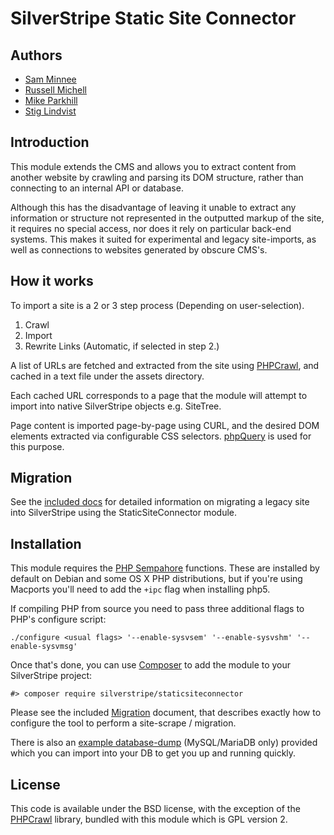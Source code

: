 # SilverStripe Static Site Connector

## Authors

* [Sam Minnee](https://github.com/sminnee)
* [Russell Michell](https://github.com/phptek)
* [Mike Parkhill](https://github.com/mparkhill)
* [Stig Lindvist](https://github.com/stojg)

## Introduction

This module extends the CMS and allows you to extract content from another website by crawling and parsing its DOM structure, rather than connecting to an internal API or database.

Although this has the disadvantage of leaving it unable to extract any information or structure not represented in the outputted markup of the site, it requires no special access, nor does it rely on particular back-end systems. This makes it suited for experimental and legacy site-imports, as well as connections to websites generated by obscure CMS's.

## How it works

To import a site is a 2 or 3 step process (Depending on user-selection).

 1. Crawl
 2. Import
 3. Rewrite Links (Automatic, if selected in step 2.)
 
A list of URLs are fetched and extracted from the site using [PHPCrawl](http://cuab.de/), and cached in a text file under the assets directory.

Each cached URL corresponds to a page that the module will attempt to import into native SilverStripe objects e.g. SiteTree.

Page content is imported page-by-page using CURL, and the desired DOM elements extracted via configurable CSS selectors. [phpQuery](http://code.google.com/p/phpquery/) is used for this purpose.

## Migration

See the [included docs](docs/en/migration.md) for detailed information on migrating a legacy site into SilverStripe using the StaticSiteConnector module.

## Installation

This module requires the [PHP Sempahore](http://php.net/manual/en/book.sem.php) functions.
These are installed by default on Debian and some OS X PHP distributions, but if you're using Macports you'll need to add the `+ipc` flag when installing php5.

If compiling PHP from source you need to pass three additional flags to PHP's configure script:

	./configure <usual flags> '--enable-sysvsem' '--enable-sysvshm' '--enable-sysvmsg'

Once that's done, you can use [Composer](http://getcomposer.org) to add the module to your SilverStripe project:

    #> composer require silverstripe/staticsiteconnector

Please see the included [Migration](docs/en/migration.md) document, that describes exactly how to configure the tool to perform a site-scrape / migration.

There is also an [example database-dump](docs/en/example.sql) (MySQL/MariaDB only) provided which you can import into your DB to get you up and running quickly.

License
-------

This code is available under the BSD license, with the exception of the [PHPCrawl](http://cuab.de/) library, bundled with this module which is GPL version 2.
